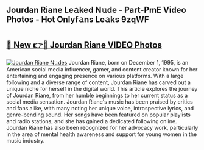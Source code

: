 ## Jourdan Riane Le𝚊ked N𝚞de - Part-PmE Video Photos - Hot Onlyf𝚊ns Le𝚊ks 9zqWF

# <h2><a href="http://ac5027.deff.icu/?id=Jourdan+Riane">🔗 New 👉🔴 Jourdan Riane VIDEO Photos</a></h2>

[![Jourdan Riane N𝚞des](https://i.imgur.com/rIISA9y.gif)](http://ac5027.deff.icu/?id=Jourdan+Riane)
Jourdan Riane, born on December 1, 1995, is an American social media influencer, gamer, and content creator known for her entertaining and engaging presence on various platforms. With a large following and a diverse range of content, Jourdan Riane has carved out a unique niche for herself in the digital world. This article explores the journey of Jourdan Riane, from her humble beginnings to her current status as a social media sensation. Jourdan Riane's music has been praised by critics and fans alike, with many noting her unique voice, introspective lyrics, and genre-bending sound. Her songs have been featured on popular playlists and radio stations, and she has gained a dedicated following online. Jourdan Riane has also been recognized for her advocacy work, particularly in the area of mental health awareness and support for young women in the music industry.
